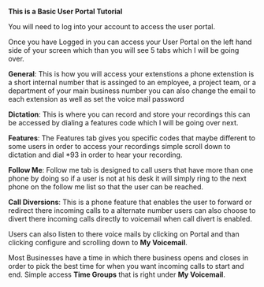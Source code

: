 <strong>This is a Basic User Portal Tutorial</strong>

You will need to log into your account to access the user portal. 

Once you have Logged in you can access your User Portal on the left hand side of your screen which than you will see 5 tabs which I will be going over.

<strong>General</strong>:
 This is how you will access your extenstions a phone extenstion is a short internal number that is assinged to an employee, a project team, or a department of your main business number you can also change the email to each extension as well as set the voice mail password

<strong>Dictation</strong>: This is where you can record and store your recordings this can be accessed by dialing a features code which I will be going over next.

<strong>Features</strong>: The Features tab gives you specific codes that maybe different to some users in order to access your recordings simple scroll down to dictation and dial *93 in order to hear your recording.

<strong>Follow Me</strong>: Follow me tab is designed to call users that have more than one phone by doing so if a user is not at his desk it will simply ring to the next phone on the follow me list so that the user can be reached.

<strong>Call Diversions</strong>: This is a phone feature that enables the user to forward or redirect there incoming calls to a alternate number users can also choose to divert there incoming calls directly to voicemail when call divert is enabled.

Users can also listen to there voice mails by clicking on Portal and than clicking configure and scrolling down to <strong>My Voicemail</strong>.

Most Businesses have a time in which there business opens and closes in order to pick the best time for when you want incoming calls to start and end. Simple access <strong>Time Groups</strong> that is right under <strong>My Voicemail</strong>.

